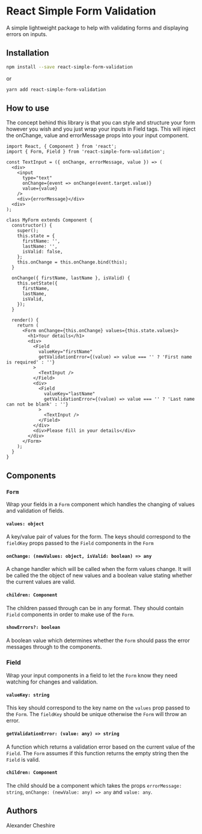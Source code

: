 # React Simple Form Validation

A simple lightweight package to help with validating forms and displaying errors on inputs.

## Installation

```bash
npm install --save react-simple-form-validation
```

or

```bash
yarn add react-simple-form-validation
```

## How to use

The concept behind this library is that you can style and structure your form however you wish and you just wrap your inputs in Field tags. This will inject the onChange, value and errorMessage props into your input component.

```
import React, { Component } from 'react';
import { Form, Field } from 'react-simple-form-validation';

const TextInput = ({ onChange, errorMessage, value }) => (
  <div>
    <input
      type="text"
      onChange={event => onChange(event.target.value)}
      value={value}
    />
    <div>{errorMessage}</div>
  <div>
);

class MyForm extends Component {
  constructor() {
    super();
    this.state = {
      firstName: '',
      lastName: '',
      isValid: false,
    };
    this.onChange = this.onChange.bind(this);
  }

  onChange({ firstName, lastName }, isValid) {
    this.setState({
      firstName,
      lastName,
      isValid,
    });
  }

  render() {
    return (
      <Form onChange={this.onChange} values={this.state.values}>
        <h1>Your details</h1>
        <div>
          <Field
            valueKey="firstName"
            getValidationError={(value) => value === '' ? 'First name is required' : ''}
          >
            <TextInput />
          </Field>
          <div>
            <Field
              valueKey="lastName"
              getValidationError={(value) => value === '' ? 'Last name can not be blank' : ''}
            >
              <TextInput />
            </Field>
          </div>
          <div>Please fill in your details</div>
        </div>
      </Form>
    );
  }
}
```

## Components

### `Form`

Wrap your fields in a `Form` component which handles the changing of values and validation of fields.

#### `values: object`

A key/value pair of values for the form. The keys should correspond to the `fieldKey` props passed to the `Field` components in the `Form`

#### `onChange: (newValues: object, isValid: boolean) => any`

A change handler which will be called when the form values change. It will be called the the object of new values and a boolean value stating whether the current values are valid.

#### `children: Component`

The children passed through can be in any format. They should contain `Field` components in order to make use of the `Form`.

#### `showErrors?: boolean`

A boolean value which determines whether the `Form` should pass the error messages through to the components.

### Field

Wrap your input components in a field to let the `Form` know they need watching for changes and validation.

#### `valueKey: string`

This key should correspond to the key name on the `values` prop passed to the `Form`. The `fieldKey` should be unique otherwise the `Form` will throw an error.

#### `getValidationError: (value: any) => string`

A function which returns a validation error based on the current value of the `Field`. The `Form` assumes if this function returns the empty string then the `Field` is valid.

#### `children: Component`

The child should be a component which takes the props `errorMessage: string`, `onChange: (newValue: any) => any` and `value: any`.

## Authors

Alexander Cheshire
